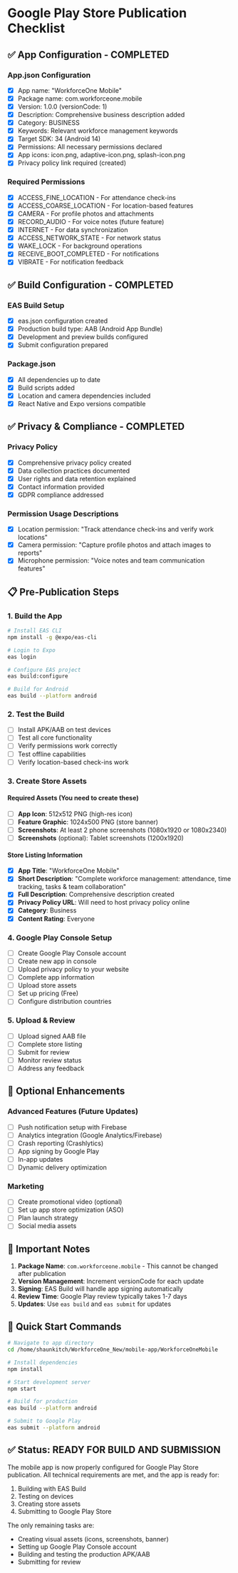 # Google Play Store Publication Checklist

## ✅ **App Configuration - COMPLETED**

### App.json Configuration
- [x] App name: "WorkforceOne Mobile"
- [x] Package name: com.workforceone.mobile
- [x] Version: 1.0.0 (versionCode: 1)
- [x] Description: Comprehensive business description added
- [x] Category: BUSINESS
- [x] Keywords: Relevant workforce management keywords
- [x] Target SDK: 34 (Android 14)
- [x] Permissions: All necessary permissions declared
- [x] App icons: icon.png, adaptive-icon.png, splash-icon.png
- [x] Privacy policy link required (created)

### Required Permissions
- [x] ACCESS_FINE_LOCATION - For attendance check-ins
- [x] ACCESS_COARSE_LOCATION - For location-based features
- [x] CAMERA - For profile photos and attachments
- [x] RECORD_AUDIO - For voice notes (future feature)
- [x] INTERNET - For data synchronization
- [x] ACCESS_NETWORK_STATE - For network status
- [x] WAKE_LOCK - For background operations
- [x] RECEIVE_BOOT_COMPLETED - For notifications
- [x] VIBRATE - For notification feedback

## ✅ **Build Configuration - COMPLETED**

### EAS Build Setup
- [x] eas.json configuration created
- [x] Production build type: AAB (Android App Bundle)
- [x] Development and preview builds configured
- [x] Submit configuration prepared

### Package.json
- [x] All dependencies up to date
- [x] Build scripts added
- [x] Location and camera dependencies included
- [x] React Native and Expo versions compatible

## ✅ **Privacy & Compliance - COMPLETED**

### Privacy Policy
- [x] Comprehensive privacy policy created
- [x] Data collection practices documented
- [x] User rights and data retention explained
- [x] Contact information provided
- [x] GDPR compliance addressed

### Permission Usage Descriptions
- [x] Location permission: "Track attendance check-ins and verify work locations"
- [x] Camera permission: "Capture profile photos and attach images to reports"
- [x] Microphone permission: "Voice notes and team communication features"

## 📋 **Pre-Publication Steps**

### 1. Build the App
```bash
# Install EAS CLI
npm install -g @expo/eas-cli

# Login to Expo
eas login

# Configure EAS project
eas build:configure

# Build for Android
eas build --platform android
```

### 2. Test the Build
- [ ] Install APK/AAB on test devices
- [ ] Test all core functionality
- [ ] Verify permissions work correctly
- [ ] Test offline capabilities
- [ ] Verify location-based check-ins work

### 3. Create Store Assets

#### Required Assets (You need to create these)
- [ ] **App Icon**: 512x512 PNG (high-res icon)
- [ ] **Feature Graphic**: 1024x500 PNG (store banner)
- [ ] **Screenshots**: At least 2 phone screenshots (1080x1920 or 1080x2340)
- [ ] **Screenshots** (optional): Tablet screenshots (1200x1920)

#### Store Listing Information
- [x] **App Title**: "WorkforceOne Mobile"
- [x] **Short Description**: "Complete workforce management: attendance, time tracking, tasks & team collaboration"
- [x] **Full Description**: Comprehensive description created
- [x] **Privacy Policy URL**: Will need to host privacy policy online
- [x] **Category**: Business
- [x] **Content Rating**: Everyone

### 4. Google Play Console Setup
- [ ] Create Google Play Console account
- [ ] Create new app in console
- [ ] Upload privacy policy to your website
- [ ] Complete app information
- [ ] Upload store assets
- [ ] Set up pricing (Free)
- [ ] Configure distribution countries

### 5. Upload & Review
- [ ] Upload signed AAB file
- [ ] Complete store listing
- [ ] Submit for review
- [ ] Monitor review status
- [ ] Address any feedback

## 🔧 **Optional Enhancements**

### Advanced Features (Future Updates)
- [ ] Push notification setup with Firebase
- [ ] Analytics integration (Google Analytics/Firebase)
- [ ] Crash reporting (Crashlytics)
- [ ] App signing by Google Play
- [ ] In-app updates
- [ ] Dynamic delivery optimization

### Marketing
- [ ] Create promotional video (optional)
- [ ] Set up app store optimization (ASO)
- [ ] Plan launch strategy
- [ ] Social media assets

## 📝 **Important Notes**

1. **Package Name**: `com.workforceone.mobile` - This cannot be changed after publication
2. **Version Management**: Increment versionCode for each update
3. **Signing**: EAS Build will handle app signing automatically
4. **Review Time**: Google Play review typically takes 1-7 days
5. **Updates**: Use `eas build` and `eas submit` for updates

## 🚀 **Quick Start Commands**

```bash
# Navigate to app directory
cd /home/shaunkitch/WorkforceOne_New/mobile-app/WorkforceOneMobile

# Install dependencies
npm install

# Start development server
npm start

# Build for production
eas build --platform android

# Submit to Google Play
eas submit --platform android
```

## ✅ **Status: READY FOR BUILD AND SUBMISSION**

The mobile app is now properly configured for Google Play Store publication. All technical requirements are met, and the app is ready for:

1. Building with EAS Build
2. Testing on devices
3. Creating store assets
4. Submitting to Google Play Store

The only remaining tasks are:
- Creating visual assets (icons, screenshots, banner)
- Setting up Google Play Console account
- Building and testing the production APK/AAB
- Submitting for review